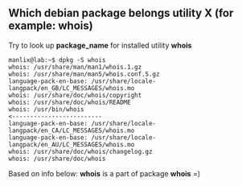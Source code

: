 ## Which debian package belongs utility **X** (for example: **whois**)

Try to look up **package_name** for installed utility **whois**
```
manlix@lab:~$ dpkg -S whois
whois: /usr/share/man/man1/whois.1.gz
whois: /usr/share/man/man5/whois.conf.5.gz
language-pack-en-base: /usr/share/locale-langpack/en_GB/LC_MESSAGES/whois.mo
whois: /usr/share/doc/whois/copyright
whois: /usr/share/doc/whois/README
whois: /usr/bin/whois                                                             <-------------------------
language-pack-en-base: /usr/share/locale-langpack/en_CA/LC_MESSAGES/whois.mo
language-pack-en-base: /usr/share/locale-langpack/en_AU/LC_MESSAGES/whois.mo
whois: /usr/share/doc/whois/changelog.gz
whois: /usr/share/doc/whois
```

Based on info below: **whois** is a part of package **whois** =)

